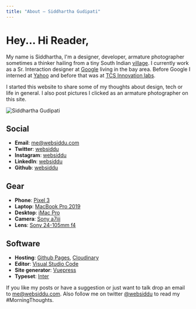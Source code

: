 ```yaml
---
title: "About — Siddhartha Gudipati"
---
```


# Hey... Hi Reader,

My name is Siddhartha, I'm a designer, developer, armature photographer sometimes a thinker hailing from a tiny South Indian [village](https://www.google.com/maps/@16.4209652,80.7832448,606m/data=!3m1!1e3). I currently work as a Sr. Interaction designer at [Google](https://about.google/intl/en_us/) living in the bay area. Before Google I interned at [Yahoo](https://www.yahoo.com) and before that was at [TCS Innovation labs](https://www.tcs.com).

I started this website to share some of my thoughts about design, tech or life in general. I also post pictures I clicked as an armature photographer on this site.

![Siddhartha Gudipati](https://res.cloudinary.com/websiddu/image/upload/c_scale,w_800/v1564824294/photos/misc/sid_1.jpg)

## Social

- **Email**: me@websiddu.com
- **Twitter**: [websiddu](https://twitter.com/websiddu)
- **Instagram**: [websiddu](https://instagram.com/websiddu)
- **LinkedIn**: [websiddu](https://linkedin.com/in/websiddu)
- **Github**: [websiddu](https://github.com/websiddu)

## Gear

- **Phone**: [Pixel 3](https://www.bhphotovideo.com/c/product/1448918-REG/google_ga00457_us_pixel_3_64gb_smartphone.html)
- **Laptop**: [MacBook Pro 2019](https://www.bhphotovideo.com/c/product/1423741-REG/apple_mr942ll_a_15_4_macbook_pro_with.html)
- **Desktop**: [iMac Pro](https://www.bhphotovideo.com/c/product/1380894-REG/apple_z_8c1_bh_27_imac_pro_with.html)
- **Camera**: [Sony a7iii](https://www.bhphotovideo.com/c/product/1444401-REG/sony_alpha_a7_iii_mirrorless.html)
- **Lens**: [Sony 24-105mm f4](https://www.bhphotovideo.com/c/product/1411907-REG/sony_fe_24_105mm_f_4_lens.html)

## Software

- **Hosting**: [Github Pages](https://pages.github.com), [Cloudinary](https://cloudinary.com)
- **Editor**: [Visual Studio Code](https://code.visualstudio.com)
- **Site generator**: [Vuepress](https://v1.vuepress.vuejs.org)
- **Typeset**: [Inter](https://rsms.me/inter/)

If you like my posts or have a suggestion or just want to talk drop an email to me@websiddu.com. Also follow me on twitter [@websiddu](https://twitter.com/websiddu) to read my #MorningThoughts.
